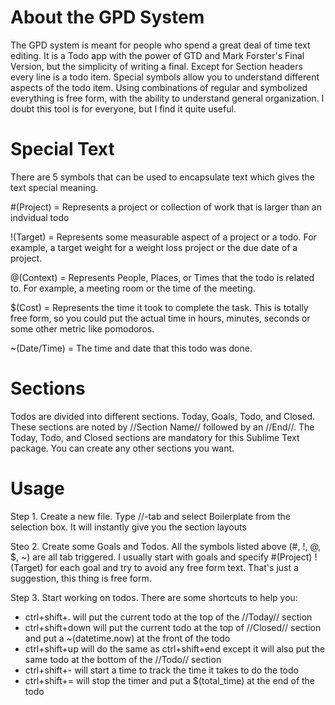 About the GPD System
====================

The GPD system is meant for people who spend a great deal of time text editing. It is a Todo app with the power of GTD and Mark Forster's Final Version, but the simplicity of writing a final. Except for Section headers every line is a todo item. Special symbols allow you to understand different aspects of the todo item. Using combinations of regular and symbolized everything is free form, with the ability to understand general organization. I doubt this tool is for everyone, but I find it quite useful.

Special Text
============
There are 5 symbols that can be used to encapsulate text which gives the text special meaning.

\#(Project) = Represents a project or collection of work that is larger than an indvidual todo

!(Target) = Represents some measurable aspect of a project or a todo. For example, a target weight for a weight loss project or the due date of a project.

@(Context) = Represents People, Places, or Times that the todo is related to. For example, a meeting room or the time of the meeting. 

$(Cost) = Represents the time it took to complete the task. This is totally free form, so you could put the actual time in hours, minutes, seconds or some other metric like pomodoros.

~(Date/Time) = The time and date that this todo was done.

Sections
========
Todos are divided into different sections. Today, Goals, Todo, and Closed. These sections are noted by //Section Name// followed by an //End//. The Today, Todo, and Closed sections are mandatory for this Sublime Text package. You can create any other sections you want.

Usage
=====
Step 1. Create a new file. Type //-tab and select Boilerplate from the selection box. It will instantly give you the section layouts

Steo 2. Create some Goals and Todos. All the symbols listed above (#, !, @, $, ~) are all tab triggered. I usually start with goals and specify #(Project) !(Target) for each goal and try to avoid any free form text. That's just a suggestion, this thing is free form.

Step 3. Start working on todos. There are some shortcuts to help you:
- ctrl+shift+. will put the current todo at the top of the //Today// section
- ctrl+shift+down will put the current todo at the top of //Closed// section and put a ~(datetime.now) at the front of the todo
- ctrl+shift+up will do the same as ctrl+shift+end except it will also put the same todo at the bottom of the //Todo// section
- ctrl+shift+- will start a time to track the time it takes to do the todo
- ctrl+shift+= will stop the timer and put a $(total_time) at the end of the todo
